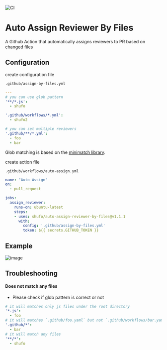 ![CI](https://github.com/shufo/auto-assign-reviewer-by-assignee/workflows/CI/badge.svg)

# Auto Assign Reviewer By Files

A Github Action that automatically assigns reviewers to PR based on changed files

## Configuration

create configuration file

`.github/assign-by-files.yml`

```yaml
---
# you can use glob pattern
'**/*.js':
  - shufo

'.github/workflows/*.yml':
  - shufo2

# you can set multiple reviewers
'.github/**/*.yml':
  - foo
  - bar
```

Glob matching is based on the [minimatch library](https://github.com/isaacs/minimatch).

create action file

`.github/workflows/auto-assign.yml`

```yaml
name: "Auto Assign"
on:
  - pull_request

jobs:
  assign_reviewer:
    runs-on: ubuntu-latest
    steps:
    - uses: shufo/auto-assign-reviewer-by-files@v1.1.1
      with:
        config: '.github/assign-by-files.yml'
        token: ${{ secrets.GITHUB_TOKEN }}
```

## Example

![image](https://user-images.githubusercontent.com/1641039/80326369-7ee86f00-8873-11ea-9769-887b083575ad.png)

## Troubleshooting

#### Does not match any files

- Please check if glob pattern is correct or not

```yaml
# it will matches only js files under the root directory
'*.js':
  - foo
# it will matches `.github/foo.yaml` but not `.github/workflows/bar.yaml`
'.github/*':
  - bar
# it will match any files
'**/*':
  - shufo
```
